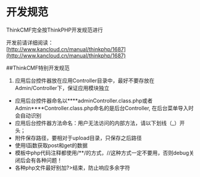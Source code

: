 # 开发规范

ThinkCMF完全按ThinkPHP开发规范进行

开发前请详细阅读：  
[http://www.kancloud.cn/manual/thinkphp/1687](http://www.kancloud.cn/manual/thinkphp/1687)

##ThinkCMF特别开发规范

1. 应用后台控件器放在应用Controller目录中，最好不要存放在Admin/Controller下，保证应用模块独立
* 应用后台控件器命名以\*\*\*\*adminController.class.php或者Admin\*\*\*\*Controller.class.php命名的是后台Controller, 在后台菜单导入时会自动识别
* 应用后台控件器方法命名：用户无法访问的内部方法，请以下划线（_）开头；
* 附件保存路径，要相对于upload目录，只保存之后路径
* 使用I函数获取post和get的数据
* 模板中php代码注释都使用/\*\*/的方式，//这种方式一定不要用，否则debug关闭后会有各种问题！
* 各种php文件最好别加?>结束，防止响应多余字符

